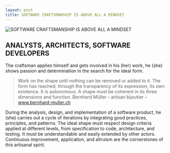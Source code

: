 ```yaml
---
layout: post
title: SOFTWARE CRAFTSMANSHIP IS ABOVE ALL A MINDSET
---
```


![SOFTWARE CRAFTSMANSHIP IS ABOVE ALL A MINDSET](../../public/AdobeStock_183357341_10_percent_100.png)

## ANALYSTS, ARCHITECTS, SOFTWARE DEVELOPERS

The craftsman applies himself and gets involved in his (her) work, he (she) shows passion and determination in the search for the ideal form.

> Work on the shape until nothing can be removed or added to it. The form has reached, through the transparency of its expression, its own existence. It is autonomous. A shape must be coherent in its three dimensions and function.
Bernhard Müller – artisan bijoutier – www.bernhard-muller.ch

During the analysis, design, and implementation of a software product, he (she) carries out a cycle of iterations by integrating good practices, principles, and patterns. The ideal shape must respect design criteria applied at different levels, from specification to code, architecture, and testing. It must be understandable and easily extended by other actors. Continuous improvement, application, and altruism are the cornerstones of this artisanal spirit.
